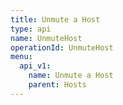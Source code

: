 ```yaml
---
title: Unmute a Host
type: api
name: UnmuteHost
operationId: UnmuteHost
menu:
  api_v1:
    name: Unmute a Host
    parent: Hosts
---
```

